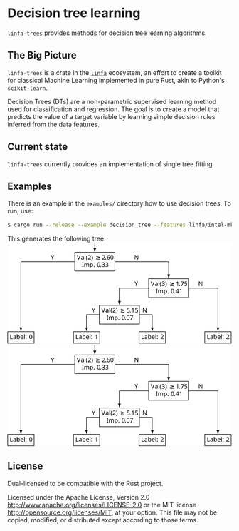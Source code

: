 # Decision tree learning

`linfa-trees` provides methods for decision tree learning algorithms.

## The Big Picture

`linfa-trees` is a crate in the [`linfa`](https://crates.io/crates/linfa) ecosystem, an effort to create a toolkit for classical Machine Learning implemented in pure Rust, akin to Python's `scikit-learn`.

Decision Trees (DTs) are a non-parametric supervised learning method used for classification and regression. The goal is to create a model that predicts the value of a target variable by learning simple decision rules inferred from the data features.

## Current state

`linfa-trees` currently provides an implementation of single tree fitting

## Examples

There is an example in the `examples/` directory how to use decision trees. To run, use:

```bash
$ cargo run --release --example decision_tree --features linfa/intel-mkl-system
```

This generates the following tree:
![Iris Decision Tree](./iris-decisiontree.svg)
<img src="./iris-decisiontree.svg">

## License
Dual-licensed to be compatible with the Rust project.

Licensed under the Apache License, Version 2.0 <http://www.apache.org/licenses/LICENSE-2.0> or the MIT license <http://opensource.org/licenses/MIT>, at your option. This file may not be copied, modified, or distributed except according to those terms.
